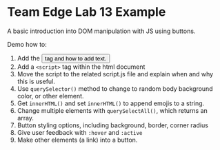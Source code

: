 Team Edge Lab 13 Example
========================

A basic introduction into DOM manipulation with JS using buttons.
 
Demo how to:
1. Add the <button> tag and how to add text.
2. Add a `<script>` tag within the html document
3. Move the script to the related script.js file and explain when and why this is useful.
4. Use `querySelector()` method to change to random body background color, or other element.
5. Get `innerHTML()` and set `innerHTML()` to append emojis to a string.
6. Change multiple elements with `querySelectAll()`, which returns an array.
7. Button styling options, including background, border, corner radius
8. Give user feedback with `:hover` and `:active`
9. Make other elements (a link) into a button.
  
 
